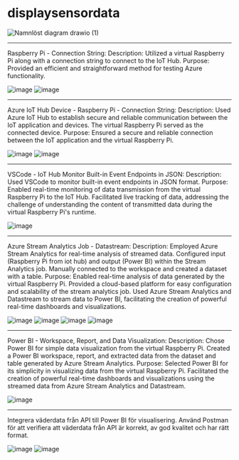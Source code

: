 # displaysensordata
![Namnlöst diagram drawio (1)](https://github.com/Prsoderlund/displaysensordata/assets/114224908/712c84ad-7fd5-4c33-8c24-5a1a2cba00a9)

______________________________________________________________________________________________________________________________________________________

Raspberry Pi - Connection String:
Description: Utilized a virtual Raspberry Pi along with a connection string to connect to the IoT Hub.
Purpose: Provided an efficient and straightforward method for testing Azure functionality.

![image](https://github.com/Prsoderlund/displaysensordata/assets/114224908/6a84735d-0ae2-4174-a075-7a99cffb1e77)
![image](https://github.com/Prsoderlund/displaysensordata/assets/114224908/98196d2b-a9a7-465d-ad9e-3b7bf720732b)


______________________________________________________________________________________________________________________________________________________

Azure IoT Hub Device - Raspberry Pi - Connection String:
Description: Used Azure IoT Hub to establish secure and reliable communication between the IoT application and devices.
The virtual Raspberry Pi served as the connected device.
Purpose: Ensured a secure and reliable connection between the IoT application and the virtual Raspberry Pi.

![image](https://github.com/Prsoderlund/displaysensordata/assets/114224908/3e5efd11-e29f-461e-a98a-05880c1e1626)
![image](https://github.com/Prsoderlund/displaysensordata/assets/114224908/718362d5-752a-43a4-84d5-c1f7012949e2)

______________________________________________________________________________________________________________________________________________________

VSCode - IoT Hub Monitor Built-in Event Endpoints in JSON:
Description: Used VSCode to monitor built-in event endpoints in JSON format.
Purpose: Enabled real-time monitoring of data transmission from the virtual Raspberry Pi to the IoT Hub.
Facilitated live tracking of data, addressing the challenge of understanding the content of transmitted data during the virtual Raspberry Pi's runtime.

![image](https://github.com/Prsoderlund/displaysensordata/assets/114224908/e0238d0d-40df-41d0-b36b-e04b33cd4a76)

______________________________________________________________________________________________________________________________________________________

Azure Stream Analytics Job - Datastream:
Description: Employed Azure Stream Analytics for real-time analysis of streamed data.
Configured input (Raspberry Pi from iot hub) and output (Power BI) within the Stream Analytics job.
Manually connected to the workspace and created a dataset with a table.
Purpose: Enabled real-time analysis of data generated by the virtual Raspberry Pi.
Provided a cloud-based platform for easy configuration and scalability of the stream analytics job.
Used Azure Stream Analytics and Datastream to stream data to Power BI, facilitating the creation of powerful real-time dashboards and visualizations.

![image](https://github.com/Prsoderlund/displaysensordata/assets/114224908/b2ae97a9-39e7-4f33-9ce4-26dea2711b9a)
![image](https://github.com/Prsoderlund/displaysensordata/assets/114224908/f017e8e5-3264-4289-96e0-b9dc8a10072c)
![image](https://github.com/Prsoderlund/displaysensordata/assets/114224908/10cd8652-080d-400c-93c6-939f6b7fdd19)
![image](https://github.com/Prsoderlund/displaysensordata/assets/114224908/3033ea15-e914-4b7f-a996-fef9ea2ad5d2)

______________________________________________________________________________________________________________________________________________________

Power BI - Workspace, Report, and Data Visualization:
Description: Chose Power BI for simple data visualization from the virtual Raspberry Pi.
Created a Power BI workspace, report, and extracted data from the dataset and table generated by Azure Stream Analytics.
Purpose: Selected Power BI for its simplicity in visualizing data from the virtual Raspberry Pi.
Facilitated the creation of powerful real-time dashboards and visualizations using the streamed data from Azure Stream Analytics and Datastream.

![image](https://github.com/Prsoderlund/displaysensordata/assets/114224908/012e0575-a56a-4a42-9dc3-3ce0004b0320)

______________________________________________________________________________________________________________________________________________________

Integrera väderdata från API till Power BI för visualisering. 
Använd Postman för att verifiera att väderdata från API är korrekt, av god kvalitet och har rätt format.

![image](https://github.com/Prsoderlund/displaysensordata/assets/114224908/7896f9d8-8233-4bf2-9f2b-07857e43a5aa)
![image](https://github.com/Prsoderlund/displaysensordata/assets/114224908/0769e7fd-c48c-424c-9d78-058c2d705a85)




